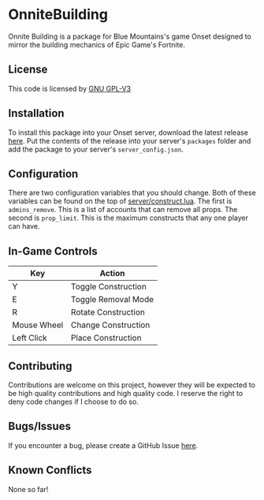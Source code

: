 # OnniteBuilding
Onnite Building is a package for Blue Mountains's game Onset designed to mirror the building mechanics of Epic Game's Fortnite.

## License
This code is licensed by [GNU GPL-V3](https://github.com/Dadadah/onnitebuilding/blob/master/LICENSE)

## Installation
To install this package into your Onset server, download the latest release [here](). Put the contents of the release into your server's `packages` folder and add the package to your server's `server_config.json`.

## Configuration
There are two configuration variables that you should change. Both of these variables can be found on the top of [server/construct.lua](https://github.com/Dadadah/onnitebuilding/blob/master/server/construct.lua). The first is `admins_remove`. This is a list of accounts that can remove all props. The second is `prop_limit`. This is the maximum constructs that any one player can have.

## In-Game Controls
| Key         	| Action              	|
|-------------	|---------------------	|
| Y           	| Toggle Construction 	|
| E           	| Toggle Removal Mode 	|
| R           	| Rotate Construction 	|
| Mouse Wheel 	| Change Construction 	|
| Left Click  	| Place Construction  	|

## Contributing
Contributions are welcome on this project, however they will be expected to be high quality contributions and high quality code. I reserve the right to deny code changes if I choose to do so.

## Bugs/Issues
If you encounter a bug, please create a GitHub Issue [here](https://github.com/Dadadah/onnitebuilding/issues).

## Known Conflicts
None so far!
